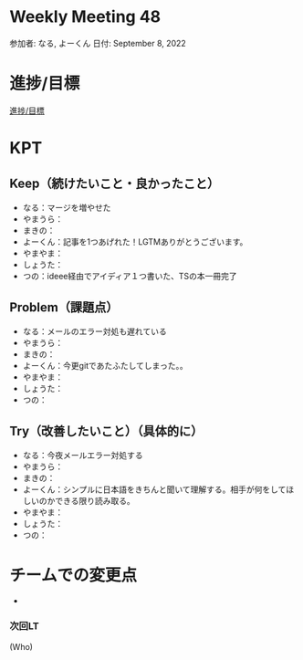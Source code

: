 # Weekly Meeting 48

参加者: なる, よーくん
日付: September 8, 2022

# 進捗/目標

[進捗/目標](Weekly%20Meeting%2048%20c8763e57d2494d1985f75e9642ca1e5d/%E9%80%B2%E6%8D%97%20%E7%9B%AE%E6%A8%99%2000b74c32c14d42008ec1dd76fa015fb8.csv)

# KPT

## Keep（続けたいこと・良かったこと）

- なる：マージを増やせた
- やまうら：
- まきの：
- よーくん：記事を1つあげれた！LGTMありがとうございます。
- やまやま：
- しょうた：
- つの：ideee経由でアイディア１つ書いた、TSの本一冊完了

## Problem（課題点）

- なる：メールのエラー対処も遅れている
- やまうら：
- まきの：
- よーくん：今更gitであたふたしてしまった。。
- やまやま：
- しょうた：
- つの：

## Try（改善したいこと）（具体的に）

- なる：今夜メールエラー対処する
- やまうら：
- まきの：
- よーくん：シンプルに日本語をきちんと聞いて理解する。相手が何をしてほしいのかできる限り読み取る。
- やまやま：
- しょうた：
- つの：

# チームでの変更点

- 

### 次回LT

(Who)